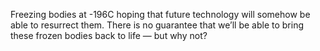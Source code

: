 Freezing bodies at -196C hoping that future technology will somehow be able to resurrect them. There is no guarantee that we’ll be able to bring these frozen bodies back to life — but why not?  